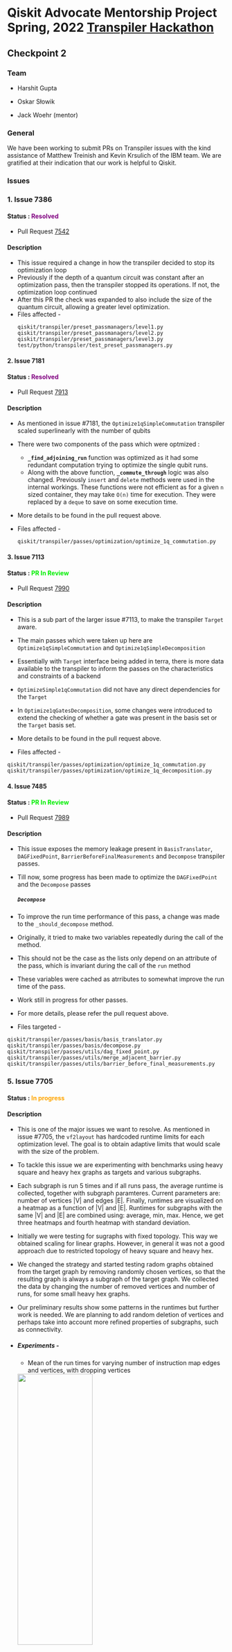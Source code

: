# Qiskit Advocate Mentorship Project Spring, 2022 [Transpiler Hackathon](https://github.com/QAMP-Spring-2022-Transpiler-Hackathon)

## Checkpoint 2

### Team

* Harshit Gupta

* Oskar Słowik

* Jack Woehr (mentor)

### General

We have been working to submit PRs on Transpiler issues with the kind assistance of Matthew Treinish and Kevin Krsulich of the IBM team. We are gratified at their indication that our work is helpful to Qiskit.

### Issues

### 1. Issue 7386

#### Status : <font color="purple"> Resolved </font>

- Pull Request [7542](https://github.com/Qiskit/qiskit-terra/pull/7542)

#### Description
- This issue required a change in how the transpiler decided to stop its optimization loop
- Previously if the depth of a quantum circuit was constant after an optimization pass, then the transpiler stopped its operations. If not, the optimization loop continued
- After this PR the check was expanded to also include the size of the quantum circuit, allowing a greater level optimization.
- Files affected - 
  ```
  qiskit/transpiler/preset_passmanagers/level1.py
  qiskit/transpiler/preset_passmanagers/level2.py
  qiskit/transpiler/preset_passmanagers/level3.py
  test/python/transpiler/test_preset_passmanagers.py
  ```

#### 2. Issue 7181 

#### Status : <font color ='purple'> Resolved </font> 
- Pull Request [7913](https://github.com/Qiskit/qiskit-terra/pull/7913)

#### Description
- As mentioned in issue #7181, the `Optimize1qSimpleCommutation` transpiler scaled superlinearly with the number of qubits
- There were two components of the pass which were optmized :
  - <b>`_find_adjoining_run`</b> function was optimized as it had some redundant computation trying to optimize the single qubit runs.
  - Along with the above function, <b>`_commute_through`</b> logic was also changed. Previously `insert` and `delete` methods were used in the internal workings. These functions were not efficient as for a given `n` sized container, they may take `O(n)` time for execution. They were replaced by a `deque` to save on some execution time. 

- More details to be found in the pull request above.

- Files affected - 
  ```
  qiskit/transpiler/passes/optimization/optimize_1q_commutation.py
  ```



#### 3. Issue 7113  

#### Status : <font color ='ligreen'> PR In Review </font>
- Pull Request [7990](https://github.com/Qiskit/qiskit-terra/pull/7990)

#### Description
- This is a sub part of the larger issue #7113, to make the transpiler `Target` aware.
- The main passes which were taken up here are `Optimize1qSimpleCommutation` and `Optimize1qSimpleDecomposition`
- Essentially with `Target` interface being added in terra, there is more data available to the transpiler to inform the passes on the characteristics and constraints of a backend 
- `OptimizeSimple1qCommutation` did not have any direct dependencies for the `Target` 
- In `Optimize1qGatesDecomposition`, some changes were introduced to extend the checking of whether a gate was present in the basis set or the `Target` basis set.
- More details to be found in the pull request above.

- Files affected - 
```
qiskit/transpiler/passes/optimization/optimize_1q_commutation.py
qiskit/transpiler/passes/optimization/optimize_1q_decomposition.py
```

#### 4. Issue 7485 

#### Status : <font color ='ligreen'> PR In Review </font> 
- Pull Request [7989](https://github.com/Qiskit/qiskit-terra/pull/7989)

#### Description
- This issue exposes the memory leakage present in `BasisTranslator`, `DAGFixedPoint`, `BarrierBeforeFinalMeasurements` and `Decompose` transpiler passes.
- Till now, some progress has been made to optimize the `DAGFixedPoint` and the `Decompose` passes
  ##### `Decompose`
- To improve the run time performance of this pass, a change was made to the `_should_decompose` method. 
- Originally, it tried to make two variables repeatedly during the call of the method.
- This should not be the case as the lists only depend on an attribute of the pass, which is invariant during the call of the `run` method
- These variables were cached as atrributes to somewhat improve the run time of the pass.
- Work still in progress for other passes.
- For more details, please refer the pull request above.

- Files targeted - 
```
qiskit/transpiler/passes/basis/basis_translator.py
qiskit/transpiler/passes/basis/decompose.py
qiskit/transpiler/passes/utils/dag_fixed_point.py
qiskit/transpiler/passes/utils/merge_adjacent_barrier.py
qiskit/transpiler/passes/utils/barrier_before_final_measurements.py
```


### 5. Issue 7705
#### Status : <font color ='orange'> In progress </font>
#### Description
- This is one of the major issues we want to resolve. As mentioned in issue #7705, the `vf2layout` has hardcoded runtime limits for each optimization level. The goal is to obtain adaptive limits that would scale with the size of the problem.
- To tackle this issue we are experimenting with benchmarks using heavy square and heavy hex graphs as targets and various subgraphs. 
- Each subgraph is run 5 times and if all runs pass, the average runtime is collected, together with subgraph paramteres. Current parameters are: number of vertices |V| and edges |E|. Finally, runtimes are visualized on a heatmap as a function of |V| and |E|. Runtimes for subgraphs with the same |V| and |E| are combined using: average, min, max. Hence, we get three heatmaps and fourth heatmap with standard deviation.
- Initially we were testing for sugraphs with fixed topology. This way we obtained scaling for linear graphs. However, in general it was not a good approach due to restricted topology of heavy square and heavy hex.
- We changed the strategy and started testing radom graphs obtained from the target graph by removing randomly chosen vertices, so that the resulting graph is always a subgraph of the target graph. We collected the data by changing the number of removed vertices and number of runs, for some small heavy hex graphs.
- Our preliminary results show some patterns in the runtimes but further work is needed. We are planning to add random deletion of vertices and perhaps take into account more refined properties of subgraphs, such as connectivity.
- ##### Experiments - 
  - Mean of the run times for varying number of instruction map edges and vertices, with dropping vertices
  <img src = 'drop_vertex_3_100000_mean.png' height = 40% width = 60%>

  - Max of the run times for varying number of instruction map edges and vertices, with dropping vertices 
  <img src = 'drop_vertex_5_100000_max.png' height = 40% width = 60%>

  - Mean runtime as a function of number of qubits (nodes) in a line subgraph
  <img src = 'plot_Path_num_nodes.png' height = 40% width = 60%>

- Files affected - 
```
None yet
```





